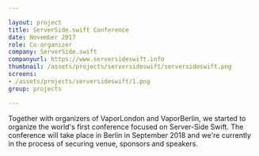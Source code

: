 ```yaml
---

layout: project
title: ServerSide.swift Conference
date: November 2017
role: Co-organizer
company: ServerSide.swift
companyurl: https://www.serversideswift.info
thumbnail: /assets/projects/serversideswift/serversideswift.png
screens:
- /assets/projects/serversideswift/1.png
group: projects

---
```


Together with organizers of VaporLondon and VaporBerlin, we started to organize the world's first conference focused on Server-Side Swift. The conference will take place in Berlin in September 2018 and we're currently in the process of securing venue, sponsors and speakers.